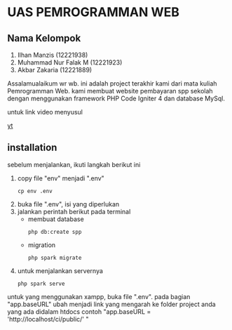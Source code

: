 # UAS PEMROGRAMMAN WEB

## Nama Kelompok
1. Ilhan Manzis (12221938)
2. Muhammad Nur Falak M (12221923)
3. Akbar Zakaria (12221889)

Assalamualaikum wr wb. ini adalah project terakhir kami dari mata kuliah Pemrogramman Web. kami membuat website pembayaran spp sekolah dengan menggunakan framework PHP Code Igniter 4 dan database MySql.

untuk link video menyusul 

[yt](https://youtube.com)



## installation
sebelum menjalankan, ikuti langkah berikut ini
1. copy file "env" menjadi ".env"
   ```
   cp env .env
2. buka file ".env", isi yang diperlukan
3. jalankan perintah berikut pada terminal
   - membuat database
     ```
     php db:create spp
   - migration
     ```
     php spark migrate

4. untuk menjalankan servernya
   ```
   php spark serve

untuk yang menggunakan xampp, buka file ".env". pada bagian "app.baseURL" ubah menjadi link yang mengarah ke folder project anda yang ada didalam htdocs
contoh "app.baseURL = 'http://localhost/ci/public/' "
